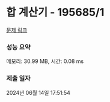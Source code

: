 # 합 계산기 - 195685/1 

[문제 링크](https://level.goorm.io/exam/195685/%ED%95%A9-%EA%B3%84%EC%82%B0%EA%B8%B0/quiz/1) 

### 성능 요약

메모리: 30.99 MB, 시간: 0.08 ms

### 제출 일자

2024년 06월 14일 17:51:54

